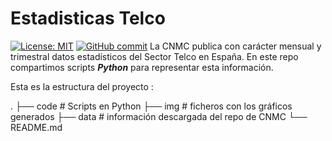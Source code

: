 # Estadisticas Telco
[![License: MIT](https://img.shields.io/badge/License-MIT-yellow.svg)](https://opensource.org/licenses/MIT)
[![GitHub commit](https://img.shields.io/github/last-commit/pcm-dpc/COVID-19)](https://github.com/mharias/covid_almendralejo/commits/master)
La CNMC publica con carácter mensual y trimestral datos estadísticos del Sector Telco en España. En este repo compartimos scripts ***Python*** para representar esta información.

Esta es la estructura del proyecto : 

.
├── code                  # Scripts en Python 
├── img                   # ficheros con los gráficos generados
├── data                  # información descargada del repo de CNMC
└── README.md

